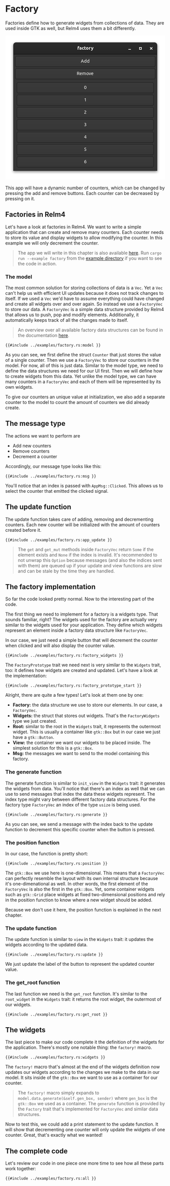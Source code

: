 # Factory

Factories define how to generate widgets from collections of data. They are used inside GTK as well, but Relm4 uses them a bit differently.

![App screenshot dark](img/screenshots/factory-dark.png)

This app will have a dynamic number of counters, which can be changed by pressing the add and remove buttons.
Each counter can be decreased by pressing on it.

## Factories in Relm4

Let's have a look at factories in Relm4. We want to write a simple application that can create and remove many counters. Each counter needs to store its value and display widgets to allow modifying the counter. In this example we will only decrement the counter.

> The app we will write in this chapter is also available [here](https://github.com/AaronErhardt/relm4/blob/main/relm4-examples/examples/factory.rs). Run `cargo run --example factory` from the [example directory](https://github.com/AaronErhardt/relm4/tree/main/relm4-examples) if you want to see the code in action.

### The model

The most common solution for storing collections of data is a `Vec`. Yet a `Vec` can't help us with efficient UI updates because it does not track changes to itself. If we used a `Vec` we'd have to assume everything could have changed and create all widgets over and over again. So instead we use a `FactoryVec` to store our data. A `FactoryVec` is a simple data structure provided by Relm4 that allows us to push, pop and modify elements. Additionally, it automatically keeps track of all the changes made to itself.

> An overview over all available factory data structures can be found in the documentation [here](https://aaronerhardt.github.io/docs/relm4/relm4/factory/collections/index.html).

```rust,no_run,noplayground
{{#include ../examples/factory.rs:model }}
```

As you can see, we first define the struct `Counter` that just stores the value of a single counter. Then we use a `FactoryVec` to store our counters in the model. For now, all of this is just data. Similar to the model type, we need to define the data structures we need for our UI first. Then we will define how to create widgets from this data. Yet unlike the model type, we can have many counters in a `FactoryVec` and each of them will be represented by its own widgets.

To give our counters an unique value at initialization, we also add a separate counter to the model to count the amount of counters we did already create. 

## The message type

The actions we want to perform are

+ Add new counters
+ Remove counters
+ Decrement a counter

Accordingly, our message type looks like this:

```rust,no_run,noplayground
{{#include ../examples/factory.rs:msg }}
```

You'll notice that an index is passed with `AppMsg::Clicked`. This allows us to select the counter that emitted the clicked signal.

## The update function

The update function takes care of adding, removing and decrementing counters. Each new counter will be initialized with the amount of counters created before it.

```rust,no_run,noplayground
{{#include ../examples/factory.rs:app_update }}
```

> The `get` and `get_mut` methods inside `FactoryVec` return `Some` if the element exists and `None` if the index is invalid. It's recommended to not unwrap this `Option` because messages (and also the indices sent with them) are queued up if your update and view functions are slow and can be stale by the time they are handled.

## The factory implementation

So far the code looked pretty normal. Now to the interesting part of the code.

The first thing we need to implement for a factory is a widgets type. That sounds familiar, right? The widgets used for the factory are actually very similar to the widgets used for your application. They define which widgets represent an element inside a factory data structure like `FactoryVec`.

In our case, we just need a simple button that will decrement the counter when clicked and will also display the counter value.

```rust,no_run,noplayground
{{#include ../examples/factory.rs:factory_widgets }}
```

The `FactoryPrototype` trait we need next is very similar to the `Widgets` trait, too: it defines how widgets are created and updated. Let's have a look at the implementation:

```rust,no_run,noplayground
{{#include ../examples/factory.rs:factory_prototype_start }}
```

Alright, there are quite a few types! Let's look at them one by one:

+ **Factory:** the data structure we use to store our elements. In our case, a `FactoryVec`.
+ **Widgets:** the struct that stores out widgets. That's the `FactoryWidgets` type we just created.
+ **Root:** similar to the root in the `Widgets` trait, it represents the outermost widget. This is usually a container like `gtk::Box` but in our case we just have a `gtk::Button`.
+ **View:** the container we want our widgets to be placed inside. The simplest solution for this is a `gtk::Box`.
+ **Msg:** the messages we want to send to the model containing this factory.

### The generate function

The generate function is similar to `init_view` in the `Widgets` trait: it generates the widgets from data. You'll notice that there's an index as well that we can use to send messages that index the data these widgets represent. The index type might vary between different factory data structures. For the factory type `FactoryVec` an index of the type `usize` is being used.

```rust,no_run,noplayground
{{#include ../examples/factory.rs:generate }}
```

As you can see, we send a message with the index back to the update function to decrement this specific counter when the button is pressed.

### The position function

In our case, the function is pretty short:

```rust,no_run,noplayground
{{#include ../examples/factory.rs:position }}
```

The `gtk::Box` we use here is one-dimensional. This means that a `FactoryVec` can perfectly resemble the layout with its own internal structure because it's one-dimenational as well. In other words, the first element of the `FactoryVec` is also the first in the `gtk::Box`. Yet, some container widgets such as `gtk::Grid` place widgets at fixed two-dimensional positions and rely in the position function to know where a new widget should be added.

Because we don't use it here, the position function is explained in the next chapter.

### The update function

The update function is similar to `view` in the `Widgets` trait: it updates the widgets according to the updated data.

```rust,no_run,noplayground
{{#include ../examples/factory.rs:update }}
```

We just update the label of the button to represent the updated counter value.

### The get_root function

The last function we need is the `get_root` function. It's similar to the `root_widget` in the `Widgets` trait: it returns the root widget, the outermost of our widgets.

```rust,no_run,noplayground
{{#include ../examples/factory.rs:get_root }}
```

## The widgets

The last piece to make our code complete it the definition of the widgets for the application. There's mostly one notable thing: the `factory!` macro.

```rust,no_run,noplayground
{{#include ../examples/factory.rs:widgets }}
```

The `factory!` macro that's almost at the end of the widgets definition now updates our widgets according to the changes we make to the data in our model. It sits inside of the `gtk::Box` we want to use as a container for our counter.

> The `factory!` macro simply expands to `model.data.generate(&self.gen_box, sender)` where `gen_box` is the `gtk::Box` we used as a container. The `generate` function is provided by the `Factory` trait that's implemented for `FactoryVec` and similar data structures.

Now to test this, we could add a print statement to the update function. It will show that decrementing one counter will only update the widgets of one counter. Great, that's exactly what we wanted!

## The complete code

Let's review our code in one piece one more time to see how all these parts work together:

```rust,no_run,noplayground
{{#include ../examples/factory.rs:all }}
```

